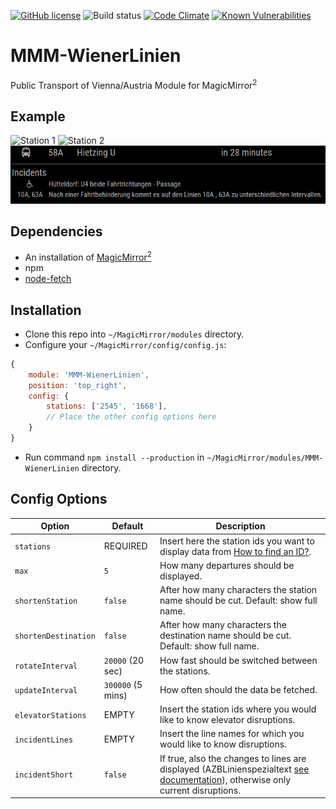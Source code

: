 [![GitHub license](https://img.shields.io/badge/license-MIT-blue.svg?style=flat)](https://raw.githubusercontent.com/fewieden/MMM-WienerLinien/master/LICENSE) ![Build status](https://github.com/fewieden/MMM-WienerLinien/workflows/build/badge.svg) [![Code Climate](https://codeclimate.com/github/fewieden/MMM-WienerLinien/badges/gpa.svg?style=flat)](https://codeclimate.com/github/fewieden/MMM-WienerLinien) [![Known Vulnerabilities](https://snyk.io/test/github/fewieden/mmm-wienerlinien/badge.svg)](https://snyk.io/test/github/fewieden/mmm-wienerlinien)

# MMM-WienerLinien

Public Transport of Vienna/Austria Module for MagicMirror<sup>2</sup>

## Example

![Station 1](.github/example.jpg) ![Station 2](.github/example2.jpg) ![Incidents](.github/example3.PNG)

## Dependencies

* An installation of [MagicMirror<sup>2</sup>](https://github.com/MichMich/MagicMirror)
* npm
* [node-fetch](https://www.npmjs.com/package/node-fetch)

## Installation

* Clone this repo into `~/MagicMirror/modules` directory.
* Configure your `~/MagicMirror/config/config.js`:

```js
{
    module: 'MMM-WienerLinien',
    position: 'top_right',
    config: {
        stations: ['2545', '1668'],
        // Place the other config options here
    }
}
```

* Run command `npm install --production` in `~/MagicMirror/modules/MMM-WienerLinien` directory.

## Config Options

| **Option** | **Default** | **Description** |
| --- | --- | --- |
| `stations` | REQUIRED | Insert here the station ids you want to display data from [How to find an ID?](https://till.mabe.at/rbl/). |
| `max` | `5` | How many departures should be displayed. |
| `shortenStation` | `false` | After how many characters the station name should be cut. Default: show full name. |
| `shortenDestination` | `false` | After how many characters the destination name should be cut. Default: show full name. |
| `rotateInterval` | `20000` (20 sec) | How fast should be switched between the stations. |
| `updateInterval` | `300000` (5 mins) | How often should the data be fetched. |
| `elevatorStations` | EMPTY  | Insert the station ids where you would like to know elevator disruptions. |
| `incidentLines` | EMPTY  | Insert the line names for which you would like to know disruptions. |
| `incidentShort` | `false` | If true, also the changes to lines are displayed (AZBLinienspezialtext [see documentation](https://data.wien.gv.at/pdf/wienerlinien-echtzeitdaten-dokumentation.pdf)), otherwise only current disruptions. |
